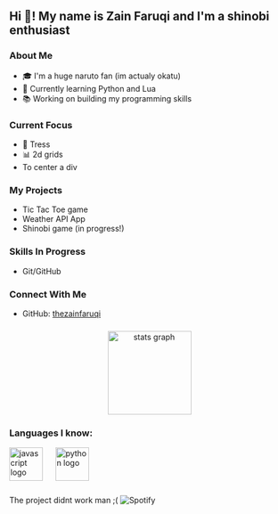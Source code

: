 <h2 align="left">Hi 👋! My name is Zain Faruqi and I'm a shinobi enthusiast</h2>

### About Me
- 🎓 I'm a huge naruto fan (im actualy okatu)
- 🌱 Currently learning Python and Lua
- 📚 Working on building my programming skills

### Current Focus
- 🔧 Tress
- 📊 2d grids
- To center a div

### My Projects
- Tic Tac Toe game
- Weather API App
- Shinobi game (in progress!)

### Skills In Progress
- Git/GitHub

### Connect With Me
- GitHub: [thezainfaruqi](https://github.com/thezainfaruqi)

###

<div align="center">
  <img src="https://github-readme-stats.vercel.app/api?username=ZainFaruqi&hide_title=false&hide_rank=false&show_icons=true&include_all_commits=true&count_private=true&disable_animations=false&theme=dracula&locale=en&hide_border=false" height="150" alt="stats graph" />
</div>

###

<h3 align="left">Languages I know:</h3>
<div align="left">
  <img src="https://cdn.jsdelivr.net/gh/devicons/devicon/icons/javascript/javascript-original.svg" height="60" alt="javascript logo" />
  <img width="15" />
  <img src="https://cdn.jsdelivr.net/gh/devicons/devicon/icons/python/python-original.svg" height="60" alt="python logo" />
  <img width="15" />
  <!-- Add more languages here if needed -->
</div>

###
The project didnt work man ;(
![Spotify](https://novatorem-thezainfaruqi.vercel.app/api/spotify)

<div align="left">
</div>

###

<br clear="both">
